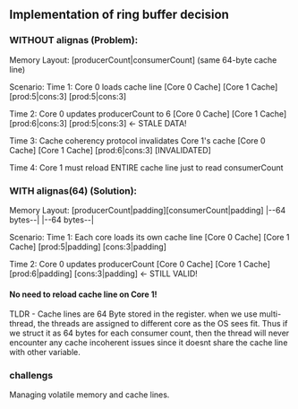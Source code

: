 ## Implementation of ring buffer decision


### WITHOUT alignas (Problem):
Memory Layout: [producerCount|consumerCount] (same 64-byte cache line)

Scenario:
Time 1: Core 0 loads cache line
[Core 0 Cache]              [Core 1 Cache]
[prod:5|cons:3]            [prod:5|cons:3]

Time 2: Core 0 updates producerCount to 6
[Core 0 Cache]              [Core 1 Cache]
[prod:6|cons:3]            [prod:5|cons:3] <- STALE DATA!

Time 3: Cache coherency protocol invalidates Core 1's cache
[Core 0 Cache]              [Core 1 Cache]
[prod:6|cons:3]            [INVALIDATED]

Time 4: Core 1 must reload ENTIRE cache line just to read consumerCount

### WITH alignas(64) (Solution):
Memory Layout: 
[producerCount|padding][consumerCount|padding]
|--64 bytes--|        |--64 bytes--|

Scenario:
Time 1: Each core loads its own cache line
[Core 0 Cache]         [Core 1 Cache]
[prod:5|padding]       [cons:3|padding]

Time 2: Core 0 updates producerCount
[Core 0 Cache]         [Core 1 Cache]
[prod:6|padding]       [cons:3|padding] <- STILL VALID!

#### No need to reload cache line on Core 1!
TLDR - Cache lines are 64 Byte stored in the register. when we use multi-thread, the threads are assigned to different core as the OS sees fit. Thus if we struct it as 64 bytes for each consumer count, then the thread will never encounter
any cache incoherent issues since it doesnt share the cache line with other variable.


### challengs
Managing volatile memory and cache lines. 
